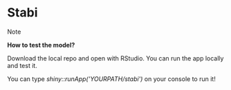 # Stabi

> [!NOTE]
> **How to test the model?**
>
> Download the local repo and open with RStudio. You can run the app locally and test it.
>
> You can type *shiny::runApp('YOURPATH/stabi')* on your console to run it!


